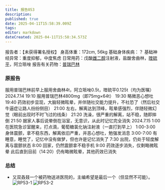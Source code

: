 ```yaml
---
title: 报告053
description: 
published: true
date: 2025-04-11T15:58:39.009Z
tags: 
editor: markdown
dateCreated: 2025-04-11T15:58:34.573Z
---
```


﻿报告者：【未获得署名授权】
身高体重：172cm, 56kg
基础身体疾病：？
基础神经异常：重度抑郁，中度焦虑
日常用药：戊酸[雌二醇](/E2/)注射液，盐酸舍曲林，[喹硫平](/QTP/)，阿立哌唑
报告有关药物：[普瑞巴林](/PR80/)

### 原报告
服用普瑞巴林前早上服用舍曲林4t，阿立哌唑0.5t，喹硫平0.125t（均为医嘱）
2024.7.14
19:10 服用普瑞巴林4800mg（即75mg×64t）
19:30 略微恶心想吐
19:40 药效初步显现，大脑轻微眩晕，并伴随社交能力提升，不社恐了（然后社交牛逼症让路人纷纷侧目）
21:00 左右，解离达到顶峰，眩晕感强烈，伴随轻微幻觉（眼前出现时不时飞过的线条）
21:20 洗澡，很严重的解离，站不稳，随即摔倒
21:50 据家人事后说晕倒在浴室，无意识，从此时记忆完全消失
2024.7.15
1:00 在医院急诊室醒来，打点滴，葡萄糖氯化钠注射液（一直打到早上）
1:00-3:00 身体震颤，拿不稳东西，解离依旧严重，并恶心想吐，勉强发消息
3:00-7:00 有睡意，睡觉了，记忆中没有做梦，但也许是记忆消失了
7:30 出院，仍处于轻度解离与震颤状态
8:00 回家，仍然震颤拿不稳手机
9:00 药效逐步消失，仅剩略微眩晕
此后直到目前（14:20）仍有略微眩晕，其他药效已消失

### 总结
- 又双叒叕一个被药物送进医院的，主编希望是最后一个（但显然不可能）。 ![RP53-1](./imgs/RP53-1.jpg) ![RP53-2](./imgs/RP53-2.jpg)

